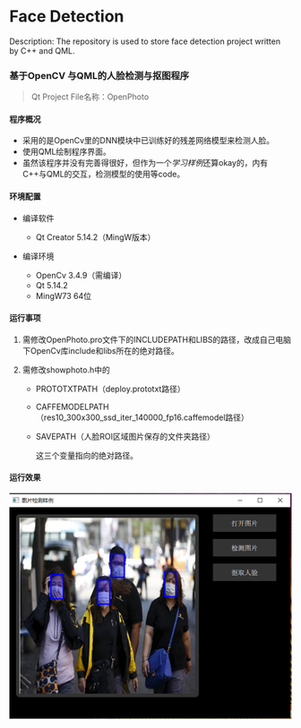 # Face Detection
Description: The repository is used to store face detection project written by C++ and QML.





### 基于OpenCV 与QML的人脸检测与抠图程序

> Qt Project File名称：OpenPhoto



#### 程序概况

* 采用的是OpenCv里的DNN模块中已训练好的残差网络模型来检测人脸。
* 使用QML绘制程序界面。
* 虽然该程序并没有完善得很好，但作为一个*学习样例*还算okay的，内有C++与QML的交互，检测模型的使用等code。

#### 环境配置

* 编译软件
  
    * Qt Creator 5.14.2（MingW版本）
* 编译环境
    * OpenCv 3.4.9（需编译）
    * Qt 5.14.2
    * MingW73 64位
    
#### 运行事项
1. 需修改OpenPhoto.pro文件下的INCLUDEPATH和LIBS的路径，改成自己电脑下OpenCv库include和libs所在的绝对路径。

2. 需修改showphoto.h中的

   * PROTOTXTPATH（deploy.prototxt路径）

   * CAFFEMODELPATH（res10_300x300_ssd_iter_140000_fp16.caffemodel路径）

   * SAVEPATH（人脸ROI区域图片保存的文件夹路径）

     这三个变量指向的绝对路径。


#### 运行效果

![效果图](/resultImage/resultImage.png)
